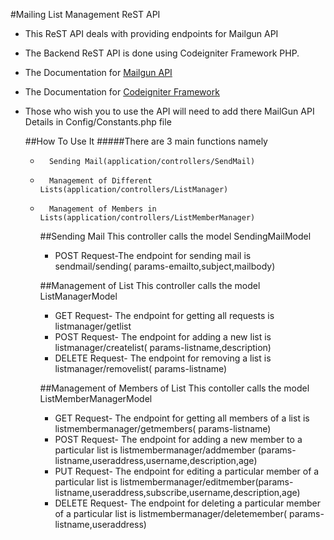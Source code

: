 #Mailing List Management ReST API
*   This ReST API deals with providing endpoints for Mailgun API
*   The Backend ReST API is done using Codeigniter Framework PHP.
*   The Documentation for [Mailgun API](https://documentation.mailgun.com)
*   The Documentation for [Codeigniter Framework](http://www.codeigniter.com/user_guide/)
*   Those who wish you to use the API will need to add there MailGun API Details in Config/Constants.php file

    ##How To Use It
    #####There are 3 main functions namely
    *       Sending Mail(application/controllers/SendMail)
    *       Management of Different Lists(application/controllers/ListManager)
    *       Management of Members in Lists(application/controllers/ListMemberManager)
    
    
        ##Sending Mail
            This controller calls the model SendingMailModel
        *   POST Request-The endpoint for sending mail is  sendmail/sending( params-emailto,subject,mailbody)
        
        ##Management of List
            This controller calls the model ListManagerModel
        *   GET Request- The endpoint for getting all requests is listmanager/getlist
        *   POST Request- The endpoint for adding a new list is listmanager/createlist( params-listname,description)
        *   DELETE Request- The endpoint for removing a list is listmanager/removelist( params-listname)
        
        ##Management of Members of List
            This contoller calls the model ListMemberManagerModel
        *   GET Request- The endpoint for getting all members of a list is listmembermanager/getmembers( params-listname)
        *   POST Request- The endpoint for adding a new member to a particular list is listmembermanager/addmember  (params-listname,useraddress,username,description,age)
        *   PUT Request- The endpoint for editing a particular member of a particular list is listmembermanager/editmember(params-listname,useraddress,subscribe,username,description,age)
        *   DELETE Request- The endpoint for deleting a particular member of a particular list is listmembermanager/deletemember( params-listname,useraddress)
